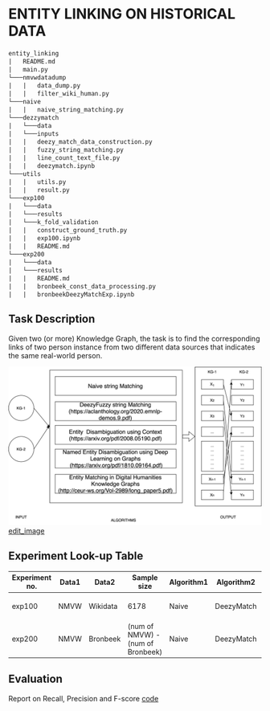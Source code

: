 # ENTITY LINKING ON HISTORICAL DATA

```
entity_linking
|   README.md
|   main.py
└───nmvwdatadump
|   |   data_dump.py
|   |   filter_wiki_human.py
└───naive
|   |   naive_string_matching.py
└───dezzymatch
|   └───data
|   └───inputs
|   |   deezy_match_data_construction.py
|   |   fuzzy_string_matching.py
|   |   line_count_text_file.py
|   |   deezymatch.ipynb
└───utils
|   |   utils.py
|   |   result.py
└───exp100
|   └───data
|   └───results
|   └───k_fold_validation
|   |   construct_ground_truth.py
|   |   exp100.ipynb
|   |   README.md
└───exp200
|   └───data
|   └───results
|   |   README.md
|   |   bronbeek_const_data_processing.py
|   |   bronbeekDeezyMatchExp.ipynb
```

## Task Description
Given two (or more) Knowledge Graph, the task is to find the corresponding links of two person instance from two different data sources that indicates the same real-world person. <br>

![task_description_image](resources/task_description.png)
[edit_image](https://app.diagrams.net/#G1ZMdnviCDEguLUWB5kzItnAMo7Y3TQBse)
## Experiment Look-up Table

| Experiment no. | Data1 | Data2 | Sample size | Algorithm1 | Algorithm2 | Evaluation | File | 
| ----------- | ----------- | ----------- | ----------- | ----------- | ----------- | -----------| ----------- |
| exp100 | NMVW | Wikidata |  6178 | Naive | DeezyMatch | Based on Ground Truth | [File](exp100) | 
| exp200 | NMVW | Bronbeek | (num of NMVW) - (num of Bronbeek) | Naive | DeezyMatch |  Based human evaluation | [File](exp200) | 

## Evaluation 
Report on Recall, Precision and F-score [code](utils/calculate_result.py)